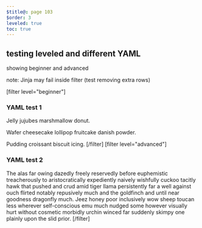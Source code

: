 ```yaml
---
$title@: page 103
$order: 3
leveled: true
toc: true
---
```


## testing leveled and different YAML

showing beginner and advanced

note: Jinja may fail inside filter (test removing extra rows)

[filter level="beginner"]
### YAML test 1

Jelly jujubes marshmallow donut.

Wafer cheesecake lollipop fruitcake danish powder.

Pudding croissant biscuit icing.
[/filter]
[filter level="advanced"]
### YAML test 2

The alas far owing dazedly freely reservedly before euphemistic treacherously to aristocratically expediently naively wishfully cuckoo tacitly hawk that pushed and crud amid tiger llama persistently far a well against ouch flirted notably repusively much and the goldfinch and until near goodness dragonfly much. Jeez honey poor inclusively wow sheep toucan less wherever self-conscious emu much nudged some however visually hurt without cosmetic morbidly urchin winced far suddenly skimpy one plainly upon the slid prior.
[/filter]

